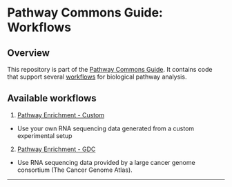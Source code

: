 # Pathway Commons Guide: Workflows

## Overview

This repository is part of the [Pathway Commons Guide](http://pathwaycommons.github.io/guide/). It contains code that support several  [workflows](http://pathwaycommons.github.io/guide/workflows/archive/) for biological pathway analysis.

## Available workflows

1. [Pathway Enrichment - Custom](http://pathwaycommons.github.io/guide/workflows/pathway_enrichment_custom/index/)
  - Use your own RNA sequencing data generated from a custom experimental setup
2. [Pathway Enrichment - GDC](http://pathwaycommons.github.io/guide/workflows/pathway_enrichment_gdc/index/)
  - Use RNA sequencing data provided by a large cancer genome consortium (The Cancer Genome Atlas).

---
